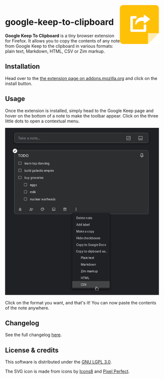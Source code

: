 <img align="right" src="https://raw.githubusercontent.com/cheap-glitch/google-keep-to-clipboard/master/docs/icon.png" alt="Google Keep To Clipboard logo">

# google-keep-to-clipboard

**Google Keep To Clipboard** is a  tiny browser extension for Firefox. It allows
you  to copy  the contents  of any  note from  Google Keep  to the  clipboard in
various formats: plain text, Markdown, HTML, CSV or Zim markup.

## Installation
Head over to the [the extension page on addons.mozilla.org](https://addons.mozilla.org/en-US/firefox/addon/google-keep-to-clipboard)
and click on the install button.

## Usage
Once the extension is  installed, simply head to the Google  Keep page and hover
on the bottom  of a note to make  the toolbar appear. Click on  the three little
dots to open a contextual menu.

![Demo screenshot](https://raw.githubusercontent.com/cheap-glitch/google-keep-to-clipboard/master/docs/screenshot-dark.png)

Click on the format  you want, and that's it! You can now  paste the contents of
the note anywhere.

## Changelog
See the full changelog [here](https://github.com/cheap-glitch/google-keep-to-clipboard/releases).

## License & credits
This software is distributed under the [GNU LGPL 3.0](https://spdx.org/licenses/LGPL-3.0.html).

The SVG icon is made from icons by [Icons8](https://icons8.com/icons) and [Pixel
Perfect](https://www.flaticon.com/authors/pixel-perfect).
